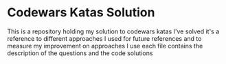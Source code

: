 # Codewars Katas Solution

This is a repository holding my solution to codewars katas I've solved
it's a reference to different approaches I used for future references and to measure my improvement on approaches I use
each file contains the description of the questions and the code solutions
